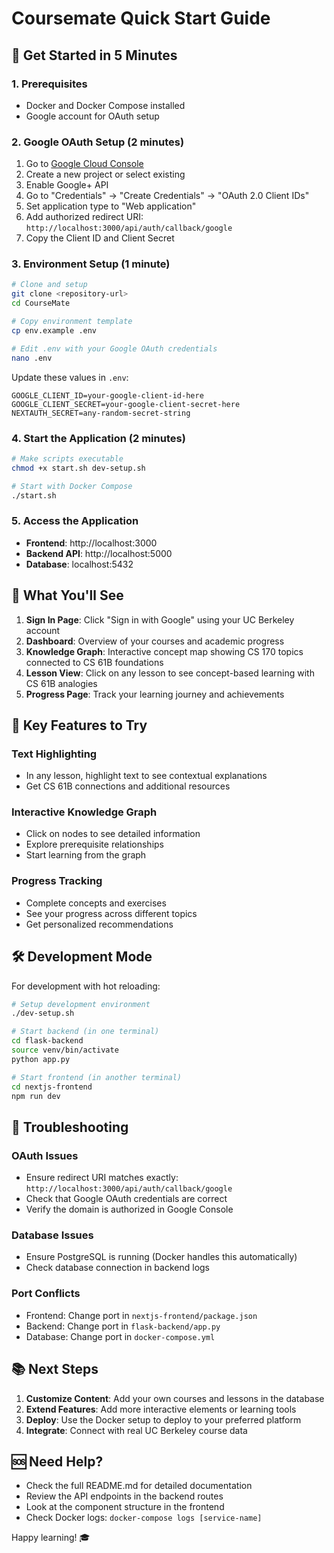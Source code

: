 # Coursemate Quick Start Guide

## 🚀 Get Started in 5 Minutes

### 1. Prerequisites
- Docker and Docker Compose installed
- Google account for OAuth setup

### 2. Google OAuth Setup (2 minutes)
1. Go to [Google Cloud Console](https://console.cloud.google.com/)
2. Create a new project or select existing
3. Enable Google+ API
4. Go to "Credentials" → "Create Credentials" → "OAuth 2.0 Client IDs"
5. Set application type to "Web application"
6. Add authorized redirect URI: `http://localhost:3000/api/auth/callback/google`
7. Copy the Client ID and Client Secret

### 3. Environment Setup (1 minute)
```bash
# Clone and setup
git clone <repository-url>
cd CourseMate

# Copy environment template
cp env.example .env

# Edit .env with your Google OAuth credentials
nano .env
```

Update these values in `.env`:
```
GOOGLE_CLIENT_ID=your-google-client-id-here
GOOGLE_CLIENT_SECRET=your-google-client-secret-here
NEXTAUTH_SECRET=any-random-secret-string
```

### 4. Start the Application (2 minutes)
```bash
# Make scripts executable
chmod +x start.sh dev-setup.sh

# Start with Docker Compose
./start.sh
```

### 5. Access the Application
- **Frontend**: http://localhost:3000
- **Backend API**: http://localhost:5000
- **Database**: localhost:5432

## 🎯 What You'll See

1. **Sign In Page**: Click "Sign in with Google" using your UC Berkeley account
2. **Dashboard**: Overview of your courses and academic progress
3. **Knowledge Graph**: Interactive concept map showing CS 170 topics connected to CS 61B foundations
4. **Lesson View**: Click on any lesson to see concept-based learning with CS 61B analogies
5. **Progress Page**: Track your learning journey and achievements

## 🔧 Key Features to Try

### Text Highlighting
- In any lesson, highlight text to see contextual explanations
- Get CS 61B connections and additional resources

### Interactive Knowledge Graph
- Click on nodes to see detailed information
- Explore prerequisite relationships
- Start learning from the graph

### Progress Tracking
- Complete concepts and exercises
- See your progress across different topics
- Get personalized recommendations

## 🛠️ Development Mode

For development with hot reloading:

```bash
# Setup development environment
./dev-setup.sh

# Start backend (in one terminal)
cd flask-backend
source venv/bin/activate
python app.py

# Start frontend (in another terminal)
cd nextjs-frontend
npm run dev
```

## 🐛 Troubleshooting

### OAuth Issues
- Ensure redirect URI matches exactly: `http://localhost:3000/api/auth/callback/google`
- Check that Google OAuth credentials are correct
- Verify the domain is authorized in Google Console

### Database Issues
- Ensure PostgreSQL is running (Docker handles this automatically)
- Check database connection in backend logs

### Port Conflicts
- Frontend: Change port in `nextjs-frontend/package.json`
- Backend: Change port in `flask-backend/app.py`
- Database: Change port in `docker-compose.yml`

## 📚 Next Steps

1. **Customize Content**: Add your own courses and lessons in the database
2. **Extend Features**: Add more interactive elements or learning tools
3. **Deploy**: Use the Docker setup to deploy to your preferred platform
4. **Integrate**: Connect with real UC Berkeley course data

## 🆘 Need Help?

- Check the full README.md for detailed documentation
- Review the API endpoints in the backend routes
- Look at the component structure in the frontend
- Check Docker logs: `docker-compose logs [service-name]`

Happy learning! 🎓
